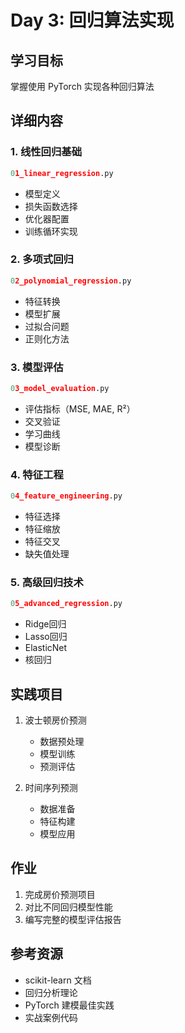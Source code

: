 # Day 3: 回归算法实现

## 学习目标
掌握使用 PyTorch 实现各种回归算法

## 详细内容

### 1. 线性回归基础
```python
01_linear_regression.py
```
- 模型定义
- 损失函数选择
- 优化器配置
- 训练循环实现

### 2. 多项式回归
```python
02_polynomial_regression.py
```
- 特征转换
- 模型扩展
- 过拟合问题
- 正则化方法

### 3. 模型评估
```python
03_model_evaluation.py
```
- 评估指标（MSE, MAE, R²）
- 交叉验证
- 学习曲线
- 模型诊断

### 4. 特征工程
```python
04_feature_engineering.py
```
- 特征选择
- 特征缩放
- 特征交叉
- 缺失值处理

### 5. 高级回归技术
```python
05_advanced_regression.py
```
- Ridge回归
- Lasso回归
- ElasticNet
- 核回归

## 实践项目
1. 波士顿房价预测
   - 数据预处理
   - 模型训练
   - 预测评估

2. 时间序列预测
   - 数据准备
   - 特征构建
   - 模型应用

## 作业
1. 完成房价预测项目
2. 对比不同回归模型性能
3. 编写完整的模型评估报告

## 参考资源
- scikit-learn 文档
- 回归分析理论
- PyTorch 建模最佳实践
- 实战案例代码

